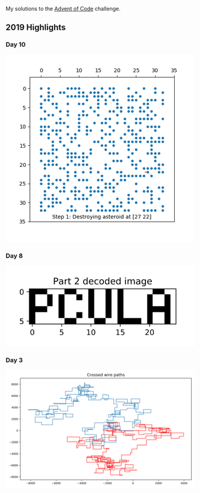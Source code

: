My solutions to the [Advent of Code](https://adventofcode.com/) challenge. 

## 2019 Highlights
### Day 10

![Part 2 decoded image](aoc2019/2019_10_animation.gif) 

### Day 8

![Part 2 decoded image](aoc2019/2019_8_2_img.svg) 

### Day 3
![Part 2 decoded image](aoc2019/2019_3_wires.svg)